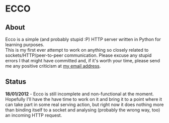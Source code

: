 # ECCO
## About
Ecco is a simple (and probably stupid :P) HTTP server written in Python for learning purposes.  
This is my first ever attempt to work on anything so closely related to sockets/HTTP/peer-to-peer communication.
Please excuse any stupid errors I that might have committed  and, if it's worth your time, please send me any positive criticism at [my email address](mailto:gabriele@gabrielecirulli.com).  

## Status
**18/01/2012** - Ecco is still incomplete and non-functional at the moment. Hopefully I'll have the have time to work on it and bring it to a point where it can take part in some real serving action, but right now it does nothing more than binding itself to a socket and analysing (probably the wrong way, too) an incoming HTTP request.

